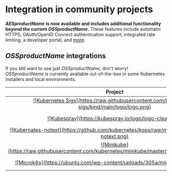 # Integration in community projects

**$AESproductName$ is now available and includes additional functionality beyond the current $OSSproductName$.**
These features include automatic HTTPS, OAuth/OpenID Connect authentication support, integrated rate
limiting, a developer portal, and [more](/edge-stack-faq/).

## $OSSproductName$ integrations

If you still want to use just $OSSproductName$, don't worry! $OSSproductName$
is currently available out-of-the-box in some Kubernetes installers and local environments.

<table style="width:100%">
  <colgroup>
     <col span="1" style="width: 15%;"></col>
     <col span="1" style="width: 85%;"></col>
  </colgroup>

  <thead>
    <tr>
      <th style="text-align:center">Project</th>
      <th>Instructions</th>
    </tr>
  </thead>

  <tbody>
    <tr>
      <td style="text-align:center">
        <a href="https://kind.sigs.k8s.io/" target="_blank">
          ![Kubernetes Sigs](https://raw.githubusercontent.com/kubernetes-sigs/kind/main/logo/logo.png)
        </a>
      </td>
      <td>
        <a href="https://kind.sigs.k8s.io/docs/user/ingress/#ambassador" target="_blank">KIND</a> documentation.
      </td>
    </tr>
    <tr>
      <td style="text-align:center">
        <a href="https://kubespray.io" target="_blank">
          ![Kubespray](https://kubespray.io/logo/logo-clear.png)
        </a>
      </td>
      <td>
        <a href="https://kubespray.io/" target="_blank">kubespray</a> documentation.
      </td>
    </tr>
    <tr>
      <td style="text-align:center">
        <a href="https://kops.sigs.k8s.io" target="_blank">
          ![Kubernates-notext](https://github.com/kubernetes/kops/raw/master/docs/img/logo-notext.png)
        </a>
      </td>
      <td>
        <a href="https://kops.sigs.k8s.io/addons/" target="_blank">KOPS</a> documentation.
      </td>
    </tr>
    <tr>
      <td style="text-align:center">
        <a href="https://minikube.sigs.k8s.io" target="_blank">
          ![Minikube](https://raw.githubusercontent.com/kubernetes/minikube/master/images/logo/logo.png)
        </a>
      </td>
      <td>
        <a href="https://minikube.sigs.k8s.io/docs/tutorials/ambassador_ingress_controller/" target="_blank">minikube</a> documentation.
      </td>
    </tr>
    <tr>
      <td style="text-align:center">
        <a href="https://microk8s.io/" target="_blank">
          ![Microk8s](https://ubuntu.com/wp-content/uploads/305a/microk8s-sticker.png)
        </a>
      </td>
      <td>
        <a href="https://microk8s.io/docs/addon-ambassador" target="_blank">microk8s</a> documentation.
      </td>
    </tr>
  </tbody>
</table>
